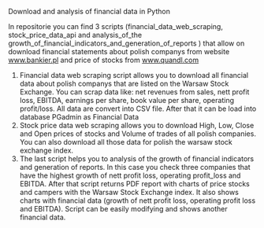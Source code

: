 Download and analysis of financial data in Python

In repositorie you can find 3 scripts (financial_data_web_scraping, stock_price_data_api and 
analysis_of_the growth_of_financial_indicators_and_generation_of_reports )  that allow on download 
financial statements about polish companys from website www.bankier.pl
and price of stocks from www.quandl.com

1. Financial data web scraping script allows you to download all financial data about polish companys that are listed on
   the Warsaw Stock Exchange. You can scrap data like: net revenues from sales, nett profit loss, EBITDA, earnings
   per share, book value per share, operating profit/loss. All data are convert into CSV file. After that it can be load
   into database PGadmin as Financial Data
2. Stock price data web scraping allows you to download  High, Low, Close and Open prices of stocks and Volume of trades
   of all polish companies. You can also download all those data for polish the warsaw stock exchange index.
3. The last script helps you to analysis of the growth of financial indicators and generation of reports. In this case you 
   check three companies that have the highest growth of nett profit loss, operating profit_loss and EBITDA. After that 
   script returns PDF report with charts of price stocks and campers with the Warsaw Stock Exchange index. It also shows 
   charts with financial data (growth of nett profit loss, operating profit loss and EBITDA). Script can be easily modifying 
   and shows another financial data.